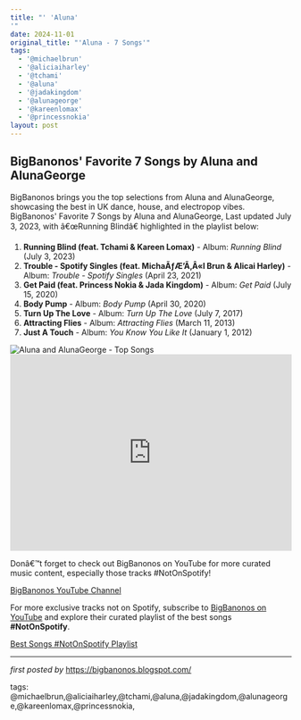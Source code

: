 ```yaml
---
title: "' 'Aluna'
'"
date: 2024-11-01
original_title: "'Aluna - 7 Songs'"
tags:
  - '@michaelbrun'
  - '@aliciaiharley'
  - '@tchami'
  - '@aluna'
  - '@jadakingdom'
  - '@alunageorge'
  - '@kareenlomax'
  - '@princessnokia'
layout: post
---
```

<h2>BigBanonos' Favorite 7 Songs by Aluna and AlunaGeorge</h2>
<p>BigBanonos brings you the top selections from Aluna and AlunaGeorge, showcasing the best in UK dance, house, and electropop vibes. BigBanonos' Favorite 7 Songs by Aluna and AlunaGeorge, Last updated July 3, 2023, with â€œRunning Blindâ€ highlighted in the playlist below:</p> <ol> <li><strong>Running Blind (feat. Tchami & Kareen Lomax)</strong> - Album: <em>Running Blind</em> (July 3, 2023)</li> <li><strong>Trouble - Spotify Singles (feat. MichaÃƒÆ’Ã‚Â«l Brun & Alicai Harley)</strong> - Album: <em>Trouble - Spotify Singles</em> (April 23, 2021)</li> <li><strong>Get Paid (feat. Princess Nokia & Jada Kingdom)</strong> - Album: <em>Get Paid</em> (July 15, 2020)</li> <li><strong>Body Pump</strong> - Album: <em>Body Pump</em> (April 30, 2020)</li> <li><strong>Turn Up The Love</strong> - Album: <em>Turn Up The Love</em> (July 7, 2017)</li> <li><strong>Attracting Flies</strong> - Album: <em>Attracting Flies</em> (March 11, 2013)</li> <li><strong>Just A Touch</strong> - Album: <em>You Know You Like It</em> (January 1, 2012)</li>
</ol> <img src="https://thefortyfive.com/wp-content/uploads/Aluna_058-1068x590.jpg" alt="Aluna and AlunaGeorge - Top Songs"> <div> <iframe src="https://open.spotify.com/embed/playlist/0tbl12BTceqeUhzlbVUVTW?utm_source=generator" width="100%" height="352" frameBorder="0" allowfullscreen="" allow="autoplay; clipboard-write; encrypted-media; fullscreen; picture-in-picture" loading="lazy"></iframe>
</div> <p>Donâ€™t forget to check out BigBanonos on YouTube for more curated music content, especially those tracks #NotOnSpotify!</p>
<p><a href="https://www.youtube.com/@BigBanonos">BigBanonos YouTube Channel</a></p>


<!--Subscribe and Playlist Links-->
<div>
    <p>For more exclusive tracks not on Spotify, subscribe to <a href="https://www.youtube.com/@BigBanonos" target="_blank">BigBanonos on YouTube</a> and explore their curated playlist of the best songs <strong>#NotOnSpotify</strong>.</p>
    <p><a href="https://www.youtube.com/playlist?list=PLtuNtuTatqI0kFahUCbtbfenC_ET5O_tr" target="_blank">Best Songs #NotOnSpotify Playlist<br /></a></p></div>

<hr />

<p><em>first posted by</em> <a href="https://bigbanonos.blogspot.com/" rel="noopener" target="_new">https://bigbanonos.blogspot.com/</a></p>

<p>tags: @michaelbrun,@aliciaiharley,@tchami,@aluna,@jadakingdom,@alunageorge,@kareenlomax,@princessnokia,</p>
